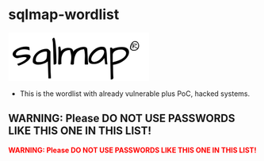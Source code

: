 # sqlmap-wordlist

[![](https://github.com/Offensive-Penetration-Security/sqlmap-wordlist/blob/main/Docs/sqlmap_logo.png)](https://sqlmap.org/)

- This is the wordlist with already vulnerable plus PoC,  hacked systems.
## WARNING: Please DO NOT USE PASSWORDS LIKE THIS ONE IN THIS LIST!

<p style="color:red"><b>WARNING: Please DO NOT USE PASSWORDS LIKE THIS ONE IN THIS LIST!</b></p>
